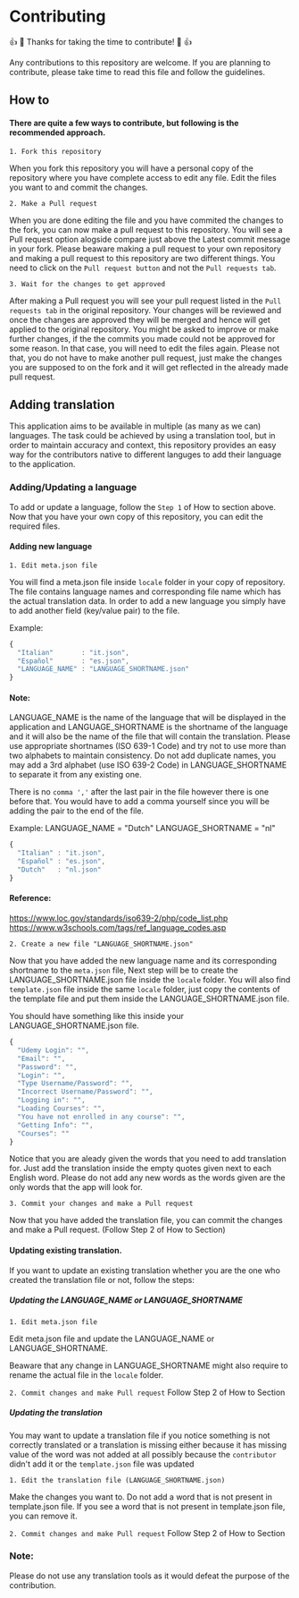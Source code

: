 # Contributing

👍 🎉 Thanks for taking the time to contribute! 🎉 👍

Any contributions to this repository are welcome. If you are planning to contribute, please take time to read this file and follow the guidelines.

## How to

#### There are quite a few ways to contribute, but following is the recommended approach.

`1. Fork this repository`

When you fork this repository you will have a personal copy of the repository where you have complete access to edit any file. 
Edit the files you want to and commit the changes.

`2. Make a Pull request`

When you are done editing the file and you have commited the changes to the fork, you can now make a pull request to this repository.
You will see a Pull request option alogside compare just above the Latest commit message in your fork. 
Please beaware making a pull request to your own repository and making a pull request to this repository are two different things.
You need to click on the `Pull request button` and not the `Pull requests tab`. 

`3. Wait for the changes to get approved`

After making a Pull request you will see your pull request listed in the `Pull requests tab` in the original repository.
Your changes will be reviewed and once the changes are approved they will be merged and hence will get applied to the original repository.
You might be asked to improve or make further changes, if the the commits you made could not be approved for some reason. In that case, you will need to edit the files again. 
Please not that, you do not have to make another pull request, just make the changes you are supposed to on the fork and it will get reflected in the already made pull request.


## Adding translation

This application aims to be available in multiple (as many as we can) languages. 
The task could be achieved by using a translation tool, but in order to maintain accuracy and context, this repository provides an easy way for the contributors native to different languges to add their language to the application.

### Adding/Updating a language

To add or update a language, follow the `Step 1` of  How to section above. 
Now that you have your own copy of this repository, you can edit the required files.  

#### Adding new language 

`1. Edit meta.json file`

You will find a meta.json file inside `locale` folder in your copy of repository. 
The file contains language names and corresponding file name which has the actual translation data. In order to add a new language you simply have to add another field (key/value pair) to the file.

Example:

```javascript
{
  "Italian"       : "it.json",
  "Español"       : "es.json", 
  "LANGUAGE_NAME" : "LANGUAGE_SHORTNAME.json"
}
```

#### Note: 
LANGUAGE_NAME is the name of the language that will be displayed in the application and LANGUAGE_SHORTNAME is the shortname of the language and it will also be the name of the file that will contain the translation. 
Please use appropriate shortnames (ISO 639-1 Code) and try not to use more than two alphabets to maintain consistency. 
Do not add duplicate names, you may add a 3rd alphabet (use ISO 639-2 Code) in LANGUAGE_SHORTNAME to separate it from any existing one. 

There is no `comma ','` after the last pair in the file however there is one before that. 
You would have to add a comma yourself since you will be adding the pair to the end of the file.

Example:
LANGUAGE_NAME = "Dutch" LANGUAGE_SHORTNAME = "nl"

```javascript
{
  "Italian" : "it.json",
  "Español" : "es.json", 
  "Dutch"   : "nl.json"
}
```
#### Reference:
https://www.loc.gov/standards/iso639-2/php/code_list.php
https://www.w3schools.com/tags/ref_language_codes.asp

`2. Create a new file "LANGUAGE_SHORTNAME.json"`

Now that you have added the new language name and its corresponding shortname to the `meta.json` file, Next step will be to create the LANGUAGE_SHORTNAME.json file inside the `locale` folder.
You will also find `template.json` file inside the same `locale` folder, just copy the contents of the template file and put them inside the LANGUAGE_SHORTNAME.json file.

You should have something like this inside your LANGUAGE_SHORTNAME.json file.
```javascript
{
  "Udemy Login": "",
  "Email": "",
  "Password": "",
  "Login": "",
  "Type Username/Password": "",
  "Incorrect Username/Password": "",
  "Logging in": "",
  "Loading Courses": "",
  "You have not enrolled in any course": "",
  "Getting Info": "",
  "Courses": ""
}
```
Notice that you are aleady given the words that you need to add translation for. Just add the translation inside the empty quotes given next to each English word.
Please do not add any new words as the words given are the only words that the app will look for.

`3. Commit your changes and make a Pull request`

Now that you have added the translation file, you can commit the changes and make a Pull request. (Follow Step 2 of How to Section)

#### Updating existing translation.

If you want to update an existing translation whether you are the one who created the translation file or not, follow the steps:

##### Updating the LANGUAGE_NAME or LANGUAGE_SHORTNAME

`1. Edit meta.json file` 

Edit meta.json file and update the LANGUAGE_NAME or LANGUAGE_SHORTNAME.

Beaware that any change in LANGUAGE_SHORTNAME might also require to rename the actual file in the `locale` folder.

`2. Commit changes and make Pull request`
Follow Step 2 of How to Section


##### Updating the translation

You may want to update a translation file if you notice something is not correctly translated or a translation is missing either because it has missing value of the word was not added at all possibly because the `contributor` didn't add it or the `template.json` file was updated

`1. Edit the translation file (LANGUAGE_SHORTNAME.json)` 

Make the changes you want to. Do not add a word that is not present in template.json file. If you see a word that is not present in template.json file, you can remove it.

`2. Commit changes and make Pull request`
Follow Step 2 of How to Section


### Note: 
Please do not use any translation tools as it would defeat the purpose of the contribution. 
